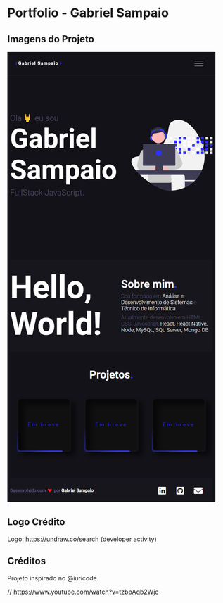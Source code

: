 # Portfolio - Gabriel Sampaio

## Imagens do Projeto

<img src="mobile.png">

## Logo Crédito
Logo: https://undraw.co/search (developer activity)

## Créditos

Projeto inspirado no @iuricode.

// https://www.youtube.com/watch?v=tzbpAqb2Wjc